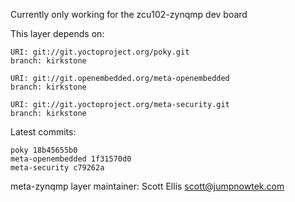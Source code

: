 Currently only working for the zcu102-zynqmp dev board

This layer depends on:

    URI: git://git.yoctoproject.org/poky.git
    branch: kirkstone

    URI: git://git.openembedded.org/meta-openembedded
    branch: kirkstone

    URI: git://git.yoctoproject.org/meta-security.git
    branch: kirkstone

Latest commits:

    poky 18b45655b0
    meta-openembedded 1f31570d0
    meta-security c79262a

meta-zynqmp layer maintainer: Scott Ellis <scott@jumpnowtek.com>
